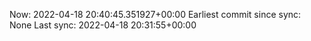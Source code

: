 Now: 2022-04-18 20:40:45.351927+00:00 Earliest commit since sync: None Last sync: 2022-04-18 20:31:55+00:00

